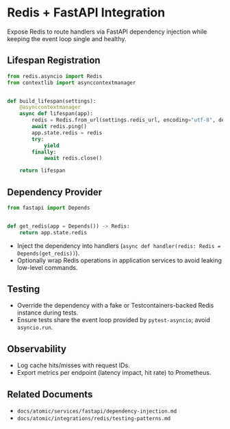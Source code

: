# Redis + FastAPI Integration

Expose Redis to route handlers via FastAPI dependency injection while keeping the event loop single and healthy.

## Lifespan Registration

```python
from redis.asyncio import Redis
from contextlib import asynccontextmanager


def build_lifespan(settings):
    @asynccontextmanager
    async def lifespan(app):
        redis = Redis.from_url(settings.redis_url, encoding="utf-8", decode_responses=True)
        await redis.ping()
        app.state.redis = redis
        try:
            yield
        finally:
            await redis.close()

    return lifespan
```

## Dependency Provider

```python
from fastapi import Depends


def get_redis(app = Depends()) -> Redis:
    return app.state.redis
```

- Inject the dependency into handlers (`async def handler(redis: Redis = Depends(get_redis))`).
- Optionally wrap Redis operations in application services to avoid leaking low-level commands.

## Testing

- Override the dependency with a fake or Testcontainers-backed Redis instance during tests.
- Ensure tests share the event loop provided by `pytest-asyncio`; avoid `asyncio.run`.

## Observability

- Log cache hits/misses with request IDs.
- Export metrics per endpoint (latency impact, hit rate) to Prometheus.

## Related Documents

- `docs/atomic/services/fastapi/dependency-injection.md`
- `docs/atomic/integrations/redis/testing-patterns.md`
